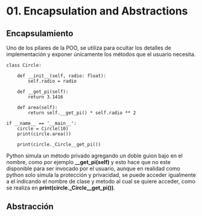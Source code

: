 # 01. Encapsulation and Abstractions

## Encapsulamiento
Uno de los pilares de la POO, se utiliza para ocultar los detalles de implementación y exponer únicamente los métodos que el usuario necesita.

```
class Circle:
    
    def __init__(self, radio: float):
        self.radio = radio

    def __get_pi(self):
        return 3.1416
    
    def area(self):
        return self.__get_pi() * self.radio ** 2
    
if __name__ == '__main__':
    circle = Circle(10)
    print(circle.area())

    print(circle._Circle__get_pi())
```
Python simula un método privado agregando un doble guion bajo en el nombre, como por ejemplo  **__get_pi(self)** y esto hace que no este disponible para ser invocado por el usuario, aunque en realidad como python solo simula la protección y privacidad, se puede acceder igualmente a el indicando el nombre de clase y metodo al cual se quiere acceder, como se realiza en **print(circle._Circle__get_pi())**. 

## Abstracción


